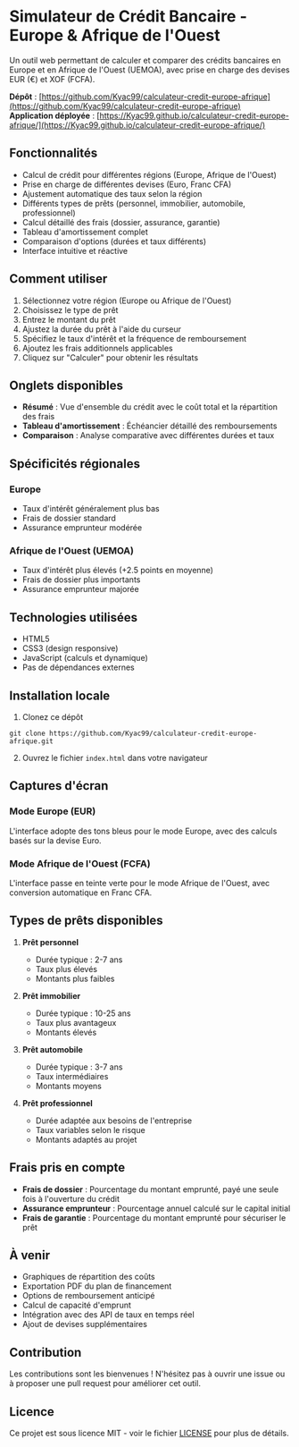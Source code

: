 # Simulateur de Crédit Bancaire - Europe & Afrique de l'Ouest

Un outil web permettant de calculer et comparer des crédits bancaires en Europe et en Afrique de l'Ouest (UEMOA), avec prise en charge des devises EUR (€) et XOF (FCFA).

**Dépôt** : [https://github.com/Kyac99/calculateur-credit-europe-afrique](https://github.com/Kyac99/calculateur-credit-europe-afrique)  
**Application déployée** : [https://Kyac99.github.io/calculateur-credit-europe-afrique/](https://Kyac99.github.io/calculateur-credit-europe-afrique/)

## Fonctionnalités

- Calcul de crédit pour différentes régions (Europe, Afrique de l'Ouest)
- Prise en charge de différentes devises (Euro, Franc CFA)
- Ajustement automatique des taux selon la région
- Différents types de prêts (personnel, immobilier, automobile, professionnel)
- Calcul détaillé des frais (dossier, assurance, garantie)
- Tableau d'amortissement complet
- Comparaison d'options (durées et taux différents)
- Interface intuitive et réactive

## Comment utiliser

1. Sélectionnez votre région (Europe ou Afrique de l'Ouest)
2. Choisissez le type de prêt
3. Entrez le montant du prêt
4. Ajustez la durée du prêt à l'aide du curseur
5. Spécifiez le taux d'intérêt et la fréquence de remboursement
6. Ajoutez les frais additionnels applicables
7. Cliquez sur "Calculer" pour obtenir les résultats

## Onglets disponibles

- **Résumé** : Vue d'ensemble du crédit avec le coût total et la répartition des frais
- **Tableau d'amortissement** : Échéancier détaillé des remboursements
- **Comparaison** : Analyse comparative avec différentes durées et taux

## Spécificités régionales

### Europe
- Taux d'intérêt généralement plus bas
- Frais de dossier standard
- Assurance emprunteur modérée

### Afrique de l'Ouest (UEMOA)
- Taux d'intérêt plus élevés (+2.5 points en moyenne)
- Frais de dossier plus importants
- Assurance emprunteur majorée

## Technologies utilisées

- HTML5
- CSS3 (design responsive)
- JavaScript (calculs et dynamique)
- Pas de dépendances externes

## Installation locale

1. Clonez ce dépôt
```
git clone https://github.com/Kyac99/calculateur-credit-europe-afrique.git
```
2. Ouvrez le fichier `index.html` dans votre navigateur

## Captures d'écran

### Mode Europe (EUR)
L'interface adopte des tons bleus pour le mode Europe, avec des calculs basés sur la devise Euro.

### Mode Afrique de l'Ouest (FCFA)
L'interface passe en teinte verte pour le mode Afrique de l'Ouest, avec conversion automatique en Franc CFA.

## Types de prêts disponibles

1. **Prêt personnel**
   - Durée typique : 2-7 ans
   - Taux plus élevés
   - Montants plus faibles

2. **Prêt immobilier**
   - Durée typique : 10-25 ans
   - Taux plus avantageux
   - Montants élevés

3. **Prêt automobile**
   - Durée typique : 3-7 ans
   - Taux intermédiaires
   - Montants moyens

4. **Prêt professionnel**
   - Durée adaptée aux besoins de l'entreprise
   - Taux variables selon le risque
   - Montants adaptés au projet

## Frais pris en compte

- **Frais de dossier** : Pourcentage du montant emprunté, payé une seule fois à l'ouverture du crédit
- **Assurance emprunteur** : Pourcentage annuel calculé sur le capital initial
- **Frais de garantie** : Pourcentage du montant emprunté pour sécuriser le prêt

## À venir

- Graphiques de répartition des coûts
- Exportation PDF du plan de financement
- Options de remboursement anticipé
- Calcul de capacité d'emprunt
- Intégration avec des API de taux en temps réel
- Ajout de devises supplémentaires

## Contribution

Les contributions sont les bienvenues ! N'hésitez pas à ouvrir une issue ou à proposer une pull request pour améliorer cet outil.

## Licence

Ce projet est sous licence MIT - voir le fichier [LICENSE](LICENSE) pour plus de détails.